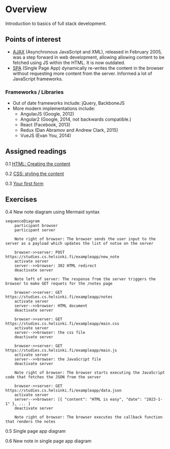 # Overview

Introduction to basics of full stack development. 

## Points of interest

- [AJAX](https://fullstackopen.com/en/part0/fundamentals_of_web_apps#ajax) (Asynchronous JavaScript and XML), released in February 2005, was a step forward in web development, allowing allowing content to be fetched using JS within the HTML. It is now outdated.
- [SPA](https://fullstackopen.com/en/part0/fundamentals_of_web_apps#single-page-app) (Single Page App) dynamically re-writes the content in the browser without requesting more content from the server. Informed a lot of JavaScript frameworks.

### Frameworks / Libraries

- Out of date frameworks include: jQuery, BackboneJS
- More modern implementations include:
    - AngularJS (Google, 2012)
    - Angular2 (Google, 2014, not backwards compatible.)
    - React (Facebook, 2013)
    - Redux (Dan Abramov and Andrew Clark, 2015)
    - VueJS (Evan You, 2014)


## Assigned readings

0.1 [HTML: Creating the content](https://developer.mozilla.org/en-US/docs/Learn_web_development/Getting_started/Your_first_website/Creating_the_content)

0.2 [CSS: styling the content](https://developer.mozilla.org/en-US/docs/Learn_web_development/Getting_started/Your_first_website/Styling_the_content)

0.3 [Your first form](https://developer.mozilla.org/en-US/docs/Learn_web_development/Extensions/Forms/Your_first_form)

## Exercises

0.4 New note diagram using Mermaid syntax

```mermaid
sequenceDiagram
    participant browser
    participant server

    Note right of browser: The browser sends the user input to the server as a payload which updates the list of notse on the server

    browser->>server: POST https://studies.cs.helsinki.fi/exampleapp/new_note
    activate server
    server-->>browser: 302 HTML redirect
    deactivate server

    Note left of server: The response from the server triggers the browser to make GET requets for the /notes page

    browser->>server: GET https://studies.cs.helsinki.fi/exampleapp/notes
    activate server
    server-->>browser: HTML document
    deactivate server

    browser->>server: GET https://studies.cs.helsinki.fi/exampleapp/main.css
    activate server
    server-->>browser: the css file
    deactivate server

    browser->>server: GET https://studies.cs.helsinki.fi/exampleapp/main.js
    activate server
    server-->>browser: the JavaScript file
    deactivate server

    Note right of browser: The browser starts executing the JavaScript code that fetches the JSON from the server

    browser->>server: GET https://studies.cs.helsinki.fi/exampleapp/data.json
    activate server
    server-->>browser: [{ "content": "HTML is easy", "date": "2023-1-1" }, ... ]
    deactivate server

    Note right of browser: The browser executes the callback function that renders the notes
```

0.5 Single page app diagram

0.6 New note in single page app diagram 